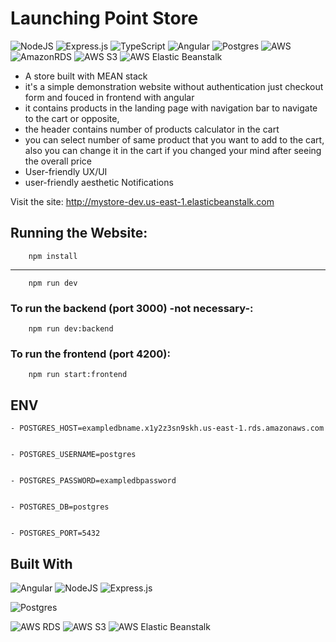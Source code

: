 # Launching Point Store

![NodeJS](https://img.shields.io/badge/node.js-6DA55F?style=for-the-badge&logo=node.js&logoColor=white)
![Express.js](https://img.shields.io/badge/express.js-%23404d59.svg?style=for-the-badge&logo=express&logoColor=%2361DAFB)
![TypeScript](https://img.shields.io/badge/typescript-%23007ACC.svg?style=for-the-badge&logo=typescript&logoColor=white)
![Angular](https://img.shields.io/badge/angular-%23DD0031.svg?style=for-the-badge&logo=angular&logoColor=white)
![Postgres](https://img.shields.io/badge/postgres-%23316192.svg?style=for-the-badge&logo=postgresql&logoColor=white)
![AWS](https://img.shields.io/badge/AWS-%23FF9900.svg?style=for-the-badge&logo=amazon-aws&logoColor=white)
![AmazonRDS](https://img.shields.io/badge/Amazon%20RDS-527FFF?style=for-the-badge&logo=Amazon%20RDS&logoColor=white)
![AWS S3](https://img.shields.io/badge/AWS%20S3-%23569A31.svg?style=for-the-badge&logo=amazon-s3&logoColor=white)
![AWS Elastic Beanstalk](https://img.shields.io/badge/AWS%20Elastic%20Beanstalk-232F3E?style=for-the-badge&logo=amazon-aws&logoColor=white)

- A store built with MEAN stack
- it's a simple demonstration website without authentication just checkout form and fouced in frontend with angular
- it contains products in the landing page with navigation bar to navigate to the cart or opposite,
- the header contains number of products calculator in the cart
- you can select number of same product that you want to add to the cart, also you can change it in the cart if you changed your mind after seeing the overall price
- User-friendly UX/UI
- user-friendly aesthetic Notifications 


Visit the site:
http://mystore-dev.us-east-1.elasticbeanstalk.com

## Running the Website:
        npm install
---
        npm run dev     
### To run the backend (port 3000) -not necessary-:
        npm run dev:backend
### To run the frontend (port 4200):
        npm run start:frontend

## ENV 

```
- POSTGRES_HOST=exampledbname.x1y2z3sn9skh.us-east-1.rds.amazonaws.com


- POSTGRES_USERNAME=postgres


- POSTGRES_PASSWORD=exampledbpassword


- POSTGRES_DB=postgres


- POSTGRES_PORT=5432

```


## Built With

![Angular](https://img.shields.io/badge/angular-%23DD0031.svg?style=for-the-badge&logo=angular&logoColor=white) 
![NodeJS](https://img.shields.io/badge/node.js-6DA55F?style=for-the-badge&logo=node.js&logoColor=white) 
![Express.js](https://img.shields.io/badge/express.js-%23404d59.svg?style=for-the-badge&logo=express&logoColor=%2361DAFB)
<!-- ![MongoDB](https://img.shields.io/badge/MongoDB-%234ea94b.svg?style=for-the-badge&logo=mongodb&logoColor=white) -->
![Postgres](https://img.shields.io/badge/postgres-%23316192.svg?style=for-the-badge&logo=postgresql&logoColor=white)

![AWS RDS](https://img.shields.io/badge/AWS%20RDS-527FFF?style=for-the-badge&logo=Amazon%20RDS&logoColor=white)
![AWS S3](https://img.shields.io/badge/AWS%20S3-%23569A31.svg?style=for-the-badge&logo=amazon-s3&logoColor=white)
![AWS Elastic Beanstalk](https://img.shields.io/badge/AWS%20Elastic%20Beanstalk-232F3E?style=for-the-badge&logo=amazon-aws&logoColor=white)




<!-- BucketNAme: mystorebucket927319
us-east 1

Engine version: PostgreSQL 17.2-R1
DB instance identifier: mystoredb1
Master password: postgres927319
psql -h mydbinstance.csxbuclmtj3c.us-east-1.rds.amazonaws.com -U [username] postgres -->


<!-- 
________________________________________________________

#### first to make sure the backend works setup the database:

* Note: you don't have to set the database you can use it without the backed i added a backup way to retrieve data from the frontend in this location:  https://github.com/SalehAlobaylan/MyStore/blob/main/app/MyStore/src/assets/Nike.Nike.json

* so to setup the database in mongoDB Create a database Called "Nike" and with collection called "Nike" ,
    you can adjust the database and collection name in this file (lines 25 , 28) : https://github.com/SalehAlobaylan/MyStore/blob/main/app/backend/database/models/product.model.ts
* Mongo database connection address:
```mongodb://127.0.0.1:27017/NikeProducts```
* you can adjust it here: https://github.com/SalehAlobaylan/MyStore/blob/main/app/backend/database/MongoDatabase.ts

## Running the Website (Locate to "app" folder):
        cd .\app\
        npm install
### To run the backend (port 3000) -not necessary-:
        npm run dev:backend
### To run the frontend (port 4200):
        npm run start:frontend
- http://localhost:4200/ -->